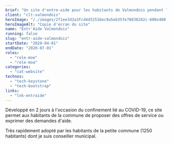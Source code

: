 ```yaml
---
brief: "Un site d'entre-aide pour les habitants de Valmondois pendant le premier confinement"
client: "clt-valmondois"
heroImage: "/./images/2f1ee3d2a3fcd4d52516ec9a5eb35fe78838262c-600x400.png"
heroImageAlt: "Copie d'écran du site"
name: "Entr'Aide Valmondois"
running: false
slug: "entr-aide-valmondois"
startDate: "2020-04-01"
endDate: "2020-07-01"
roles:
  - "role-moe"
  - "role-moa"
categories:
  - "cat-website"
technos:
  - "tech-keystone"
  - "tech-bootstrap"
links:
  - "lnk-entraide"
---
```


Développé en 2 jours à l'occasion du confinement lié au COVID-19, ce site permet aux habitants de la commune de proposer des offres de service ou exprimer des demandes d'aide.

Très rapidement adopté par les habitants de la petite commune (1250 habitants) dont je suis conseiller municipal.
